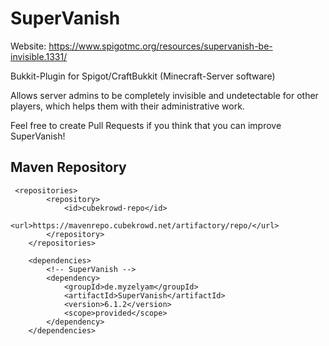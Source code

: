 # SuperVanish
Website: https://www.spigotmc.org/resources/supervanish-be-invisible.1331/

Bukkit-Plugin for Spigot/CraftBukkit (Minecraft-Server software)

Allows server admins to be completely invisible and undetectable for other players, which helps them with their administrative work.

Feel free to create Pull Requests if you think that you can improve SuperVanish!

## Maven Repository
```
 <repositories>
        <repository>
            <id>cubekrowd-repo</id>
            <url>https://mavenrepo.cubekrowd.net/artifactory/repo/</url>
        </repository>
    </repositories>

    <dependencies>
        <!-- SuperVanish -->
        <dependency>
            <groupId>de.myzelyam</groupId>
            <artifactId>SuperVanish</artifactId>
            <version>6.1.2</version>
            <scope>provided</scope>
        </dependency>
    </dependencies>
```
